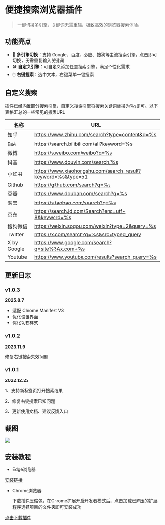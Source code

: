 # 便捷搜索浏览器插件
> 一键切换多引擎，关键词无需重输，极致高效的浏览器搜索体验。

## 功能亮点

- 🚀 **多引擎切换**：支持 Google、百度、必应、搜狗等主流搜索引擎，点击即可切换，无需重复输入关键词
- 🛠️ **自定义引擎**：可自定义添加任意搜索引擎，满足个性化需求
- 🖱️ **右键搜索**：选中文本，右键菜单一键搜索

## 自定义搜索
插件已经内置部分搜索引擎，自定义搜索引擎将搜索关键词替换为%s即可。以下表格汇总的一些常见的搜索URL

名称|URL
-|-
知乎|https://www.zhihu.com/search?type=content&q=%s  
B站|https://search.bilibili.com/all?keyword=%s
微博|https://s.weibo.com/weibo?q=%s
抖音|https://www.douyin.com/search/%s
小红书|https://www.xiaohongshu.com/search_result?keyword=%s&type=51
Github|https://github.com/search?q=%s
豆瓣|https://www.douban.com/search?q=%s
淘宝|https://s.taobao.com/search?q=%s
京东|https://search.jd.com/Search?enc=utf-8&keyword=%s
搜狗微信|https://weixin.sogou.com/weixin?type=2&query=%s
Twitter|https://x.com/search?q=%s&src=typed_query
X by Google|https://www.google.com/search?q=site%3Ax.com+%s
Youtube|https://www.youtube.com/results?search_query=%s

## 更新日志
### v1.0.3
**2025.8.7**
- 适配 Chrome Manifest V3
- 优化设置界面
- 优化切换样式

### v1.0.2
**2023.11.9**

修复右键搜索失效问题

### v1.0.1
**2022.12.22**

1、支持新标签页打开搜索结果

2、修复右键搜索已知问题

3、更新使用文档、建议反馈入口

## 截图
![][2]

## 安装教程
- Edge浏览器

[安装链接][4]

- Chrome浏览器

  下载插件压缩包，在Chrome扩展开启开发者模式后，点击加载已解压的扩展程序选择项目的文件夹即可安装成功

[点击下载插件](https://github.com/lemon-codehub/SearchCrutch/releases)

  [1]: https://github.com/xhhjin/SearchCrutch
  [2]: https://lemontree.one/usr/uploads/2021/06/1758262184.png
  [4]: https://microsoftedge.microsoft.com/addons/detail/%E4%BE%BF%E6%8D%B7%E6%90%9C%E7%B4%A2/mpobbihlicncajephnnbcdjmgfinplpf